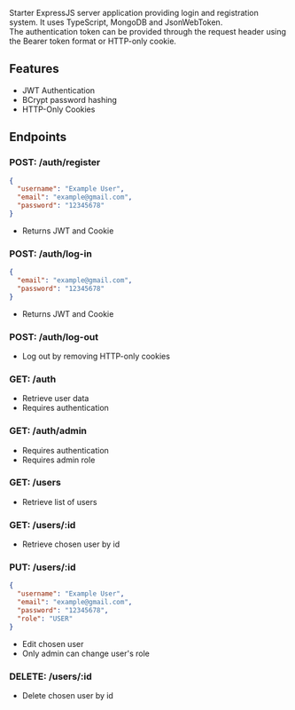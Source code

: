Starter ExpressJS server application providing login and registration system. It uses TypeScript, MongoDB and JsonWebToken.  
The authentication token can be provided through the request header using the Bearer token format or HTTP-only cookie.


## Features
- JWT Authentication
- BCrypt password hashing
- HTTP-Only Cookies


## Endpoints
### POST: /auth/register
```json
{
  "username": "Example User",
  "email": "example@gmail.com",
  "password": "12345678"
}
```
- Returns JWT and Cookie
### POST: /auth/log-in
```json
{
  "email": "example@gmail.com",
  "password": "12345678"
}
```
- Returns JWT and Cookie
### POST: /auth/log-out
- Log out by removing HTTP-only cookies
### GET: /auth
- Retrieve user data
- Requires authentication
### GET: /auth/admin
- Requires authentication
- Requires admin role

### GET: /users
- Retrieve list of users
### GET: /users/:id
- Retrieve chosen user by id
### PUT: /users/:id
```json
{
  "username": "Example User",
  "email": "example@gmail.com",
  "password": "12345678",
  "role": "USER"
}
```
- Edit chosen user
- Only admin can change user's role
### DELETE: /users/:id
- Delete chosen user by id
